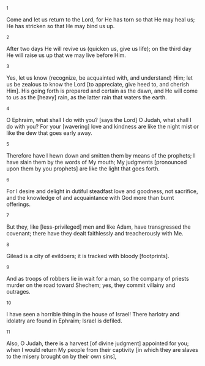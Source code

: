 <sup>1</sup> 

Come and let us return to the Lord, for He has torn so that He may heal us; He has stricken so that He may bind us up. 

<sup>2</sup> 

After two days He will revive us (quicken us, give us life); on the third day He will raise us up that we may live before Him. 

<sup>3</sup> 

Yes, let us know (recognize, be acquainted with, and understand) Him; let us be zealous to know the Lord [to appreciate, give heed to, and cherish Him]. His going forth is prepared and certain as the dawn, and He will come to us as the [heavy] rain, as the latter rain that waters the earth. 

<sup>4</sup> 

O Ephraim, what shall I do with you? [says the Lord] O Judah, what shall I do with you? For your [wavering] love and kindness are like the night mist or like the dew that goes early away. 

<sup>5</sup> 

Therefore have I hewn down and smitten them by means of the prophets; I have slain them by the words of My mouth; My judgments [pronounced upon them by you prophets] are like the light that goes forth. 

<sup>6</sup> 

For I desire and delight in dutiful steadfast love and goodness, not sacrifice, and the knowledge of and acquaintance with God more than burnt offerings. 

<sup>7</sup> 

But they, like [less-privileged] men and like Adam, have transgressed the covenant; there have they dealt faithlessly and treacherously with Me. 

<sup>8</sup> 

Gilead is a city of evildoers; it is tracked with bloody [footprints]. 

<sup>9</sup> 

And as troops of robbers lie in wait for a man, so the company of priests murder on the road toward Shechem; yes, they commit villainy and outrages. 

<sup>10</sup> 

I have seen a horrible thing in the house of Israel! There harlotry and idolatry are found in Ephraim; Israel is defiled. 

<sup>11</sup> 

Also, O Judah, there is a harvest [of divine judgment] appointed for you; when I would return My people from their captivity [in which they are slaves to the misery brought on by their own sins],